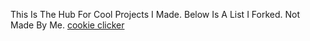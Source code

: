 This Is The Hub For Cool Projects I Made. Below Is A List I Forked. Not Made By Me.
[cookie clicker](/cookieclicker)
